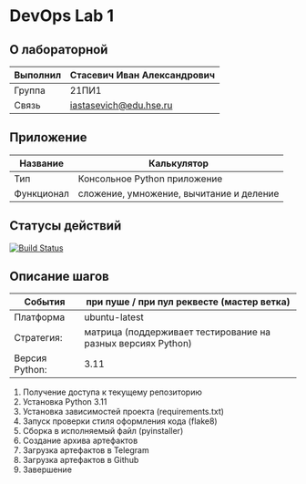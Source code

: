 # DevOps Lab 1

## О лабораторной

| Выполнил | Стасевич Иван Александрович |
| ------------- | ------------- |
| Группа  | 21ПИ1  |
| Связь  | iastasevich@edu.hse.ru  |

## Приложение
| Название | Калькулятор  |
| ------------- | ------------- |
| Тип  | Консольное Python приложение  |
| Функционал  | сложение, умножение, вычитание и деление  |

## Статусы действий
[![Build Status](https://github.com/everysoftware/DevOps-Lab1/actions/workflows/checks.yml/badge.svg?branch=master)]()

## Описание шагов
| События | при пуше / при пул реквесте (мастер ветка) |
| ------------- | ------------- |
| Платформа  | ubuntu-latest  |
| Стратегия:  | матрица (поддерживает тестирование на разных версиях Python)  |
| Версия Python:  | 3.11  |

1. Получение доступа к текущему репозиторию
2. Установка Python 3.11
3. Установка зависимостей проекта (requirements.txt)
4. Запуск проверки стиля оформления кода (flake8)
5. Сборка в исполняемый файл (pyinstaller)
6. Создание архива артефактов
7. Загрузка артефактов в Telegram
8. Загрузка артефактов в Github
9. Завершение
